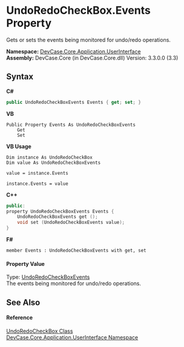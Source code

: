 # UndoRedoCheckBox.Events Property 
 

Gets or sets the events being monitored for undo/redo operations.

**Namespace:**&nbsp;<a href="N_DevCase_Core_Application_UserInterface">DevCase.Core.Application.UserInterface</a><br />**Assembly:**&nbsp;DevCase.Core (in DevCase.Core.dll) Version: 3.3.0.0 (3.3)

## Syntax

**C#**<br />
``` C#
public UndoRedoCheckBoxEvents Events { get; set; }
```

**VB**<br />
``` VB
Public Property Events As UndoRedoCheckBoxEvents
	Get
	Set
```

**VB Usage**<br />
``` VB Usage
Dim instance As UndoRedoCheckBox
Dim value As UndoRedoCheckBoxEvents

value = instance.Events

instance.Events = value
```

**C++**<br />
``` C++
public:
property UndoRedoCheckBoxEvents Events {
	UndoRedoCheckBoxEvents get ();
	void set (UndoRedoCheckBoxEvents value);
}
```

**F#**<br />
``` F#
member Events : UndoRedoCheckBoxEvents with get, set

```


#### Property Value
Type: <a href="T_DevCase_Core_Application_UserInterface_UndoRedoCheckBoxEvents">UndoRedoCheckBoxEvents</a><br />The events being monitored for undo/redo operations.

## See Also


#### Reference
<a href="T_DevCase_Core_Application_UserInterface_UndoRedoCheckBox">UndoRedoCheckBox Class</a><br /><a href="N_DevCase_Core_Application_UserInterface">DevCase.Core.Application.UserInterface Namespace</a><br />